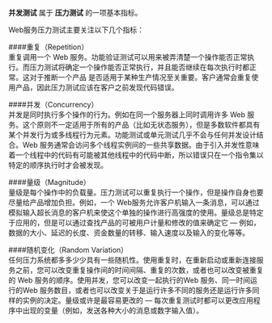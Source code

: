 **并发测试** 属于 **压力测试** 的一项基本指标。  

Web服务压力测试主要关注以下几个指标：

####重复（Repetition）  
重复调用一个 Web 服务。功能验证测试可以用来被弄清楚一个操作能否正常执行。而压力测试将确定一个操作能否正常执行，并且能否继续在每次执行时都正常。这对于推断一个产品 是否适用于某种生产情况至关重要。客户通常会重复使用产品，因此压力测试应该在客户之前发现代码错误。

####并发（Concurrency）  
并发是同时执行多个操作的行为。例如在同一个服务器上同时调用许多 Web 服务。这个原则不一定适用于所有的产品（比如无状态服务），但是多数软件都具有某个并发行为或多线程行为元素。功能测试或单元测试几乎不会与任何并发设计结合。Web 服务通常会访问多个线程实例间的一些共享数据。由于引入并发性意味着一个线程中的代码有可能被其他线程中的代码中断，所以错误只在一个指令集以特定的顺序执行时才会被发现。

####量级（Magnitude）  
量级是每个操作中的负载量。压力测试可以重复执行一个操作，但是操作自身也要尽量给产品增加负担。例如，一个 Web服务允许客户机输入一条消息，可以通过模拟输入超长消息的客户机来使这个单独的操作进行高强度的使用。量级总是特定于应用的，但是可以通过查找产品的可被用户计量和修改的值来确定它 — 例如，数据的大小、延迟的长度、资金数量的转移、输入速度以及输入的变化等等。

####随机变化（Random Variation）  
任何压力系统都多多少少具有一些随机性。使用重复时，在重新启动或重新连接服务之前，您可以改变重复操作间的时间间隔、重复的次数，或者也可以改变被重复的 Web 服务的顺序。使用并发，您可以改变一起执行的Web 服务、同一时间运行的Web 服务数目，或者也可以改变关于是运行许多不同的服务还是运行许多同样的实例的决定。量级或许是最容易更改的 — 每次重复测试时都可以更改应用程序中出现的变量（例如，发送各种大小的消息或数字输入值）。
